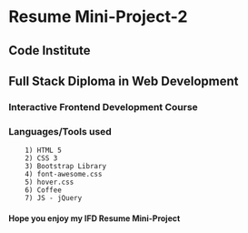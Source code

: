 # Resume Mini-Project-2

## Code Institute
## Full Stack Diploma in Web Development

### Interactive Frontend Development Course

### Languages/Tools used
        1) HTML 5
        2) CSS 3
        3) Bootstrap Library
        4) font-awesome.css
        5) hover.css
        6) Coffee
        7) JS - jQuery

#### Hope you enjoy my IFD Resume Mini-Project